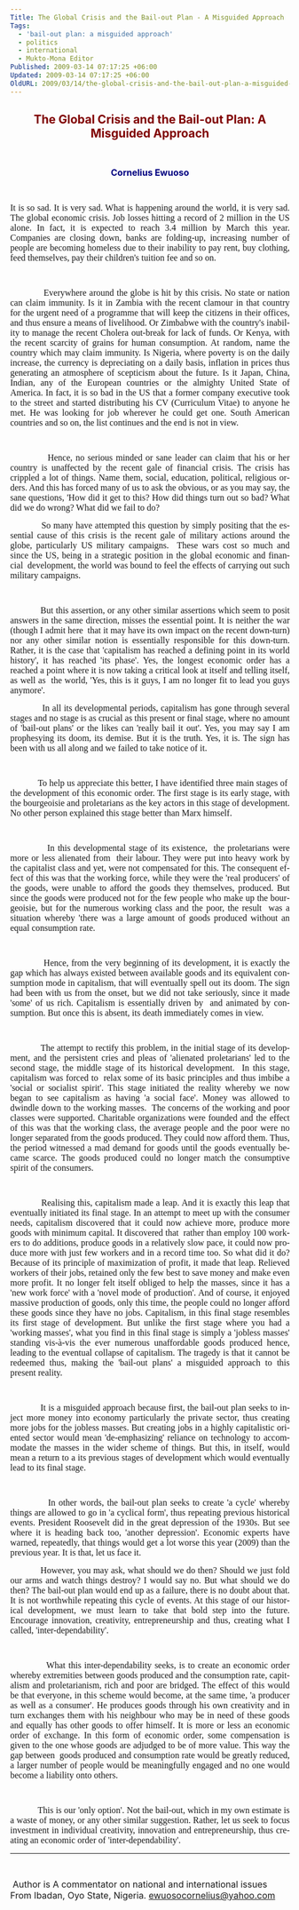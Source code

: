 ```yaml
---
Title: The Global Crisis and the Bail-out Plan - A Misguided Approach
Tags:
  - 'bail-out plan: a misguided approach'
  - politics
  - international
  - Mukto-Mona Editor
Published: 2009-03-14 07:17:25 +06:00
Updated: 2009-03-14 07:17:25 +06:00
OldURL: 2009/03/14/the-global-crisis-and-the-bail-out-plan-a-misguided-approach/
---
```


<h2 style="text-align: center;"><span style="color: #800000;"><strong><span lang="EN-GB">The Global Crisis and the Bail-out Plan: A Misguided Approach</span></strong></span></h2>
<p class="MsoNormal" style="text-align: center;" align="center"> </p>
<p class="MsoNormal" style="text-align: center;" align="center"><span style="color: #000080;"><strong><span style="font-size: 12pt;" lang="EN-GB">Cornelius Ewuoso </span></strong></span></p>
<p class="MsoNormal" style="text-align: center;" align="center"> </p>
<p class="MsoNormal" style="text-align: justify;"><span style="font-family: Verdana;"><span style="font-size: 12pt;" lang="EN-GB">It is so sad. It is very sad. What is happening around the world, it is very sad. The global economic crisis. Job losses hitting a record of 2 million in the US alone. In fact, it is expected to reach 3.4 million by March this year. Companies are closing down, banks are folding-up, increasing number of people are becoming homeless due to their inability to pay rent, buy clothing, feed themselves, pay their children's tuition fee and so on.</span></span></p>
<p class="MsoNormal" style="text-align: justify;"> </p>
<p class="MsoNormal" style="text-align: justify;"><span style="font-family: Verdana;"><span style="font-size: 12pt;" lang="EN-GB">            Everywhere around the globe is hit by this crisis. No state or nation can claim immunity. Is it in Zambia with the recent clamour in that country for the urgent need of a programme that will keep the citizens in their offices, and thus ensure a means of livelihood. Or Zimbabwe with the country's inability to manage the recent Cholera out-break for lack of funds. Or Kenya, with the recent scarcity of grains for human consumption. At random, name the country which may claim immunity. Is Nigeria, where poverty is on the daily increase, the currency is depreciating on a daily basis, inflation in prices thus generating an atmosphere of scepticism about the future. Is it Japan, China, Indian, any of the European countries or the almighty United State of America. In fact, it is so bad in the US that a former company executive took to the street and started distributing his CV (Curriculum Vitae) to anyone he met. He was looking for job wherever he could get one. South American countries and so on, the list continues and the end is not in view.</span></span></p>
<p class="MsoNormal" style="text-align: justify;"> </p>
<p class="MsoNormal" style="text-align: justify;"><span style="font-family: Verdana;"><span style="font-size: 12pt;" lang="EN-GB">            Hence, no serious minded or sane leader can claim that his or her country is unaffected by the recent gale of financial crisis. The crisis has crippled a lot of things. Name them, social, education, political, religious orders. And this has forced many of us to ask the obvious, or as you may say, the sane questions, 'How did it get to this? How did things turn out so bad? What did we do wrong? What did we fail to do?</span></span></p>
<p class="MsoNormal" style="text-align: justify;"><span style="font-family: Verdana;"><span style="font-size: 12pt;" lang="EN-GB">            So many have attempted this question by simply positing that the essential cause of this crisis is the recent gale of military actions around the globe, particularly US military campaigns.  These wars cost so much and since the US, being in a strategic position in the global economic and financial  development, the world was bound to feel the effects of carrying out such military campaigns.</span></span></p>
<p class="MsoNormal" style="text-align: justify;"> </p>
<p class="MsoNormal" style="text-align: justify;"><span style="font-family: Verdana;"><span style="font-size: 12pt;" lang="EN-GB">            But this assertion, or any other similar assertions which seem to posit answers in the same direction, misses the essential point. It is neither the war (though I admit here  that it may have its own impact on the recent down-turn) nor any other similar notion is essentially responsible for this down-turn. Rather, it is the case that 'capitalism has reached a defining point in its world history', it has reached 'its phase'. Yes, the longest economic order has a reached a point where it is now taking a critical look at itself and telling itself, as well as  the world, 'Yes, this is it guys, I am no longer fit to lead you guys anymore'.</span></span></p>
<p class="MsoNormal" style="text-align: justify;"><span style="font-family: Verdana;"><span style="font-size: 12pt;" lang="EN-GB">            In all its developmental periods, capitalism has gone through several stages and no stage is as crucial as this present or final stage, where no amount of 'bail-out plans' or the likes can 'really bail it out'. Yes, you may say I am prophesying its doom, its demise. But it is the truth. Yes, it is. The sign has been with us all along and we failed to take notice of it.</span></span></p>
<p class="MsoNormal" style="text-align: justify;"> </p>
<p class="MsoNormal" style="text-align: justify;"><span style="font-family: Verdana;"><span style="font-size: 12pt;" lang="EN-GB">            To help us appreciate this better, I have identified three main stages of  the development of this economic order. The first stage is its early stage, with the bourgeoisie and proletarians as the key actors in this stage of development. No other person explained this stage better than Marx himself. </span></span></p>
<p class="MsoNormal" style="text-align: justify;"> </p>
<p class="MsoNormal" style="text-align: justify;"><span style="font-family: Verdana;"><span style="font-size: 12pt;" lang="EN-GB">            In this developmental stage of its existence,  the proletarians were more or less alienated from  their labour. They were put into heavy work by the capitalist class and yet, were not compensated for this. The consequent effect of this was that the working force, while they were the 'real producers' of the goods, were unable to afford the goods they themselves, produced. But since the goods were produced not for the few people who make up the bourgeoisie, but for the numerous working class and the poor, the result  was a situation whereby 'there was a large amount of goods produced without an equal consumption rate.</span></span></p>
<p class="MsoNormal" style="text-align: justify;"> </p>
<p class="MsoNormal" style="text-align: justify;"><span style="font-family: Verdana;"><span style="font-size: 12pt;" lang="EN-GB">            Hence, from the very beginning of its development, it is exactly the gap which has always existed between available goods and its equivalent consumption mode in capitalism, that will eventually spell out its doom. The sign had been with us from the onset, but we did not take seriously, since it made 'some' of us rich. Capitalism is essentially driven by  and animated by consumption. But once this is absent, its death immediately comes in view.</span></span></p>
<p class="MsoNormal" style="text-align: justify;"> </p>
<p class="MsoNormal" style="text-align: justify;"><span style="font-family: Verdana;"><span style="font-size: 12pt;" lang="EN-GB">            The attempt to rectify this problem, in the initial stage of its development, and the persistent cries and pleas of 'alienated proletarians' led to the second stage, the middle stage of its historical development.  In this stage, capitalism was forced to  relax some of its basic principles and thus imbibe a 'social or socialist spirit'. This stage initiated the reality whereby we now began to see capitalism as having 'a social face'. Money was allowed to dwindle down to the working masses.  The concerns of the working and poor classes were supported. Charitable organizations were founded and the effect of this was that the working class, the average people and the poor were no longer separated from the goods produced. They could now afford them. Thus, the period witnessed a mad demand for goods until the goods eventually became scarce. The goods produced could no longer match the consumptive spirit of the consumers.</span></span></p>
<p class="MsoNormal" style="text-align: justify;"> </p>
<p class="MsoNormal" style="text-align: justify;"><span style="font-family: Verdana;"><span style="font-size: 12pt;" lang="EN-GB">            Realising this, capitalism made a leap. And it is exactly this leap that eventually initiated its final stage. In an attempt to meet up with the consumer needs, capitalism discovered that it could now achieve more, produce more goods with minimum capital. It discovered that  rather than employ 100 workers to do additions, produce goods in a relatively slow pace, it could now produce more with just few workers and in a record time too. So what did it do? Because of its principle of maximization of profit, it made that leap. Relieved workers of their jobs, retained only the few best to save money and make even more profit. It no longer felt itself obliged to help the masses, since it has a 'new work force' with a 'novel mode of production'. And of course, it enjoyed massive production of goods, only this time, the people could no longer afford these goods since they have no jobs. Capitalism, in this final stage resembles its first stage of development. But unlike the first stage where you had a 'working masses', what you find in this final stage is simply a 'jobless masses' standing vis-à-vis the ever numerous unaffordable goods produced hence, leading to the eventual collapse of capitalism. The tragedy is that it cannot be redeemed thus, making the 'bail-out plans' a misguided approach to this present reality.</span></span></p>
<p class="MsoNormal" style="text-align: justify;"> </p>
<p class="MsoNormal" style="text-align: justify;"><span style="font-family: Verdana;"><span style="font-size: 12pt;" lang="EN-GB">            It is a misguided approach because first, the bail-out plan seeks to inject more money into economy particularly the private sector, thus creating more jobs for the jobless masses. But creating jobs in a highly capitalistic oriented sector would mean 'de-emphasizing' reliance on technology to accommodate the masses in the wider scheme of things. But this, in itself, would mean a return to a its previous stages of development which would eventually lead to its final stage. </span></span></p>
<p class="MsoNormal" style="text-align: justify;"> </p>
<p class="MsoNormal" style="text-align: justify;"><span style="font-family: Verdana;"><span style="font-size: 12pt;" lang="EN-GB">            In other words, the bail-out plan seeks to create 'a cycle' whereby things are allowed to go in 'a cyclical form', thus repeating previous historical events. President Roosevelt did in the great depression of the 1930s. But see where it is heading back too, 'another depression'. Economic experts have warned, repeatedly, that things would get a lot worse this year (2009) than the previous year. It is that, let us face it.</span></span></p>
<p class="MsoNormal" style="text-align: justify;"><span style="font-family: Verdana;"><span style="font-size: 12pt;" lang="EN-GB">            However, you may ask, what should we do then? Should we just fold our arms and watch things destroy? I would say no. But what should we do then? The bail-out plan would end up as a failure, there is no doubt about that. It is not worthwhile repeating this cycle of events. At this stage of our historical development, we must learn to take that bold step into the future. Encourage innovation, creativity, entrepreneurship and thus, creating what I called, 'inter-dependability'.</span></span></p>
<p class="MsoNormal" style="text-align: justify;"> </p>
<p class="MsoNormal" style="text-align: justify;"><span style="font-family: Verdana;"><span style="font-size: 12pt;" lang="EN-GB">            What this inter-dependability seeks, is to create an economic order whereby extremities between goods produced and the consumption rate, capitalism and proletarianism, rich and poor are bridged. The effect of this would be that everyone, in this scheme would become, at the same time, 'a producer as well as a consumer'. He produces goods through his own creativity and in turn exchanges them with his neighbour who may be in need of these goods and equally has other goods to offer himself. It is more or less an economic order of exchange. In this form of economic order, some compensation is given to the one whose goods are adjudged to be of more value. This way the gap between  goods produced and consumption rate would be greatly reduced, a larger number of people would be meaningfully engaged and no one would become a liability onto others.</span></span></p>
<p class="MsoNormal" style="text-align: justify;"> </p>
<p class="MsoNormal" style="text-align: justify;"><span style="font-family: Verdana;"><span style="font-size: 12pt;" lang="EN-GB">            This is our 'only option'. Not the bail-out, which in my own estimate is a waste of money, or any other similar suggestion. Rather, let us seek to focus investment in individual creativity, innovation and entrepreneurship, thus creating an economic order of 'inter-dependability'.</span></span></p>

<hr />
<p class="MsoNormal" style="text-align: justify;"> </p>
<p class="MsoNormal"><span style="font-size: 12pt;"> Author is A commentator on national and international issues From Ibadan, Oyo State, Nigeria. <a href="mailto:ewuosocornelius@yahoo.com">ewuosocornelius@yahoo.com</a>    </span></p>
